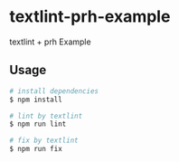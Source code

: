 # textlint-prh-example
textlint + prh Example

## Usage
```sh
# install dependencies
$ npm install

# lint by textlint
$ npm run lint

# fix by textlint
$ npm run fix
```
